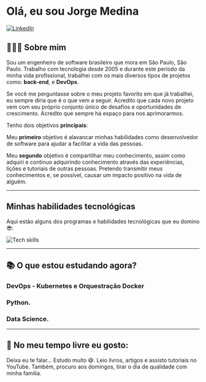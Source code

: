 
# Olá, eu sou Jorge Medina

[![LinkedIn][linkedin-shield]][linkedin-url]

##  👨🏽‍💻 **Sobre mim**

Sou um engenheiro de software brasileiro que mora em São Paulo, São Paulo. Trabalho com tecnologia desde 2005 e durante este período da minha vida profissional, trabalhei com os mais diversos tipos de projetos como: **back-end**, e **DevOps**.

Se você me perguntasse sobre o meu projeto favorito em que já trabalhei, eu sempre diria que é o que vem a seguir. Acredito que cada novo projeto vem com seu próprio conjunto único de desafios e oportunidades de crescimento. Acredito que sempre há espaço para nos aprimorarmos.

Tenho dois objetivos **principais**:

Meu **primeiro** objetivo é alavancar minhas habilidades como desenvolvedor de software para ajudar a facilitar a vida das pessoas.

Meu **segundo** objetivo é compartilhar meu conhecimento, assim como adquiri e continuo adquirindo conhecimento através das experiências, lições e tutoriais de outras pessoas. Pretendo transmitir meus conhecimentos e, se possível, causar um impacto positivo na vida de alguém.

---
## **Minhas habilidades tecnológicas**
Aqui estão alguns dos programas e habilidades tecnológicas que eu domino 😎:

![Tech skills](stack-hills.png)

---
## 📚 O que estou estudando agora?

### DevOps - Kubernetes e Orquestração Docker

### Python.

### Data Science.

---
## 🍿 No meu tempo livre eu gosto:

Deixa eu te falar... Estudo muito 😅. Leio livros, artigos e assisto tutoriais no YouTube.
Também, procuro aos domingos, tirar o dia de qualidade com minha familia.


<!--- Shields -->
[linkedin-shield]: https://img.shields.io/badge/LinkedIn-074F97?&style=for-the-badge&logo=LinkedIn&logoColor=white

<!--- Urls ---->
[linkedin-url]: https://www.linkedin.com/in/jorge-medina-176672163/

